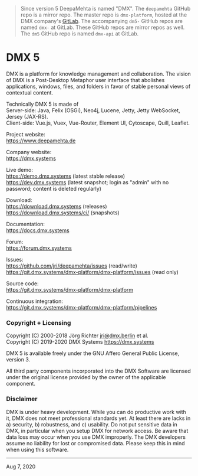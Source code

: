 > Since version 5 DeepaMehta is named "DMX". The `deepamehta` GitHub repo is a mirror repo. The master repo is `dmx-platform`, hosted at the DMX company's [GitLab](https://git.dmx.systems/dmx-platform/dmx-platform). The accompanying `dm5-` GitHub repos are named `dmx-` at GitLab. These GitHub repos are mirror repos as well. The `dm5` GitHub repo is named `dmx-api` at GitLab.


DMX 5
=====

DMX is a platform for knowledge management and collaboration. The vision of DMX is a Post-Desktop Metaphor user interface that abolishes applications, windows, files, and folders in favor of stable personal views of contextual content.

Technically DMX 5 is made of  
Server-side: Java, Felix (OSGi), Neo4j, Lucene, Jetty, Jetty WebSocket, Jersey (JAX-RS).  
Client-side: Vue.js, Vuex, Vue-Router, Element UI, Cytoscape, Quill, Leaflet.

Project website:  
<https://www.deepamehta.de>

Company website:  
<https://dmx.systems>

Live demo:  
<https://demo.dmx.systems> (latest stable release)  
<https://dev.dmx.systems> (latest snapshot; login as "admin" with no password; content is deleted regularly)

Download:  
<https://download.dmx.systems> (releases)  
<https://download.dmx.systems/ci/> (snapshots)

Documentation:  
<https://docs.dmx.systems>

Forum:  
<https://forum.dmx.systems>

Issues:  
<https://github.com/jri/deepamehta/issues> (read/write)  
<https://git.dmx.systems/dmx-platform/dmx-platform/issues> (read only)

Source code:  
<https://git.dmx.systems/dmx-platform/dmx-platform>

Continuous integration:  
<https://git.dmx.systems/dmx-platform/dmx-platform/pipelines>


### Copyright + Licensing

Copyright (C) 2000-2018 Jörg Richter <jri@dmx.berlin> et al.  
Copyright (C) 2019-2020 DMX Systems <https://dmx.systems>

DMX 5 is available freely under the GNU Affero General Public License, version 3.

All third party components incorporated into the DMX Software are licensed under the original license provided by the owner of the applicable component.


### Disclaimer

DMX is under heavy development. While you can do productive work with it, DMX does not meet professional standards yet. At least there are lacks in a) security, b) robustness, and c) usability. Do not put sensitive data in DMX, in particular when you setup DMX for network access. Be aware that data loss may occur when you use DMX improperly. The DMX developers assume no liability for lost or compromised data. Please keep this in mind when using this software.


------------
Aug 7, 2020
